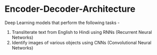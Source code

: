 # Encoder-Decoder-Architecture
Deep Learning models that perform the following tasks -
1) Transliterate text from English to Hindi using RNNs (Recurrent Neural Networks)
2) Identify images of various objects using CNNs (Convolutional Neural Networks)
